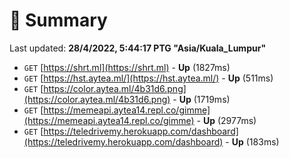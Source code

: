 # 📖 Summary
Last updated: **28/4/2022, 5:44:17 PTG "Asia/Kuala_Lumpur"**

- `GET` [https://shrt.ml](https://shrt.ml) - **Up** (1827ms)
- `GET` [https://hst.aytea.ml/](https://hst.aytea.ml/) - **Up** (511ms)
- `GET` [https://color.aytea.ml/4b31d6.png](https://color.aytea.ml/4b31d6.png) - **Up** (1719ms)
- `GET` [https://memeapi.aytea14.repl.co/gimme](https://memeapi.aytea14.repl.co/gimme) - **Up** (2977ms)
- `GET` [https://teledrivemy.herokuapp.com/dashboard](https://teledrivemy.herokuapp.com/dashboard) - **Up** (183ms)
